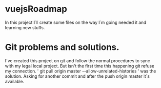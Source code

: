 # vuejsRoadmap
In this project I´ll create some files on the way I´m going needed it and learning new stuffs.

# Git problems and solutions.
I´ve created this project on git and follow the normal procedures to sync with my legal local project.
But isn't the first time this happening git refuse my connection.
' git pull origin master  --allow-unrelated-histories ' was the solution.
Asking for another commit and after the push origin master it´s available. 
